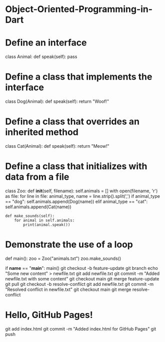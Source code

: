 # Object-Oriented-Programming-in-Dart
# Define an interface
class Animal:
    def speak(self):
        pass

# Define a class that implements the interface
class Dog(Animal):
    def speak(self):
        return "Woof!"

# Define a class that overrides an inherited method
class Cat(Animal):
    def speak(self):
        return "Meow!"

# Define a class that initializes with data from a file
class Zoo:
    def __init__(self, filename):
        self.animals = []
        with open(filename, 'r') as file:
            for line in file:
                animal_type, name = line.strip().split(',')
                if animal_type == "dog":
                    self.animals.append(Dog(name))
                elif animal_type == "cat":
                    self.animals.append(Cat(name))

    def make_sounds(self):
        for animal in self.animals:
            print(animal.speak())

# Demonstrate the use of a loop
def main():
    zoo = Zoo("animals.txt")
    zoo.make_sounds()

if __name__ == "__main__":
    main()
    git checkout -b feature-update
    git branch
    echo "Some new content" > newfile.txt
    git add newfile.txt
    git commit -m "Added newfile.txt with some content"
    git checkout main
    git merge feature-update
    git pull
    git checkout -b resolve-conflict
    git add newfile.txt
git commit -m "Resolved conflict in newfile.txt"
git checkout main
git merge resolve-conflict
<!DOCTYPE html>
<html>
<head>
    <title>My GitHub Page</title>
</head>
<body>
    <h1>Hello, GitHub Pages!</h1>
</body>
</html>
git add index.html
git commit -m "Added index.html for GitHub Pages"
git push
